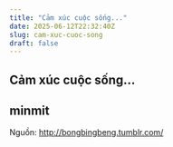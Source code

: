 ```yaml
---
title: "Cảm xúc cuộc sống..."
date: 2025-06-12T22:32:40Z
slug: cam-xuc-cuoc-song
draft: false
---
```


## Cảm xúc cuộc sống...

## minmit

Nguồn: http://bongbingbeng.tumblr.com/